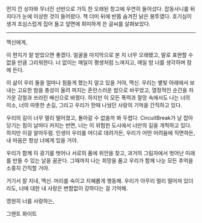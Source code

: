 먼지 낀 상자와 무너진 선반으로 가득 찬 오래된 창고에 우연히 들어섰다. 잡동사니를 뒤지다가 눈에 이상한 것이 들어왔다. 책 더미 뒤에 반쯤 숨겨진 낡은 봉투였다. 호기심이 생겨 조심스럽게 집어 들고 앞면에 희미하게 쓴 글씨를 살펴보았다.

---

맥신에게,

이 편지가 잘 받았으면 좋겠다. 얼굴을 마지막으로 본 지 너무 오래됐고, 말로 표현할 수 없을 만큼 그리워한다. 너 없이는 매일이 평생처럼 느껴지고, 매일 밤 너를 생각하며 잠에 든다.

이 삶이 우리 둘을 얼마나 힘들게 했는지 알고 있을 거야, 맥신. 우리는 별빛 아래에서 보내는 고요한 밤을 총성이 울려 퍼지는 혼란스러운 밤으로 바꾸었고, 열정적인 순간을 차가운 강철과 쓰라린 배신으로 바꿨다. 하지만 이 모든 폭력과 절망 속에서도 나는 너의 미소, 너의 따뜻한 손길, 그리고 우리가 한때 나눴던 사랑의 기억을 간직하고 있다.

우리의 길이 너무 멀리 떨어졌고, 돌아갈 수 없을까 봐 두렵다. CircuitBreak가 날 잡아당기는 힘이 날마다 커지는 반면, 너는 이 위험한 도시에서 너만의 길을 개척하고 있다. 하지만 이걸 알아두렴. 인생이 우리를 어디로 데려가든, 우리가 어떤 어려움에 직면하든, 내 마음은 항상 너에게 있을 거야.

우리가 함께 이 광기를 벗어나 서로의 품에 위안을 찾고, 과거의 그림자에서 벗어난 미래를 만들 수 있는 날을 꿈꾼다. 그때까지 나는 희망을 품고 우리가 함께 나눈 모든 추억을 소중히 간직할 거야.

거기서 잘 지내, 맥신. 머리를 숙이고 지혜롭게 행동해. 우리가 아무리 멀리 떨어져 있더라도, 너에 대한 내 사랑은 변함없이 강하다는 걸 기억해.

영원히 너를 사랑하는,

그랜트 화이트
